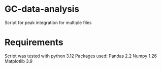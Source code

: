 # GC-data-analysis
Script for peak integration for multiple files
# Requirements
Script was tested with python 3.12
Packages used:
Pandas 2.2
Numpy 1.26
Matplotlib 3.9
